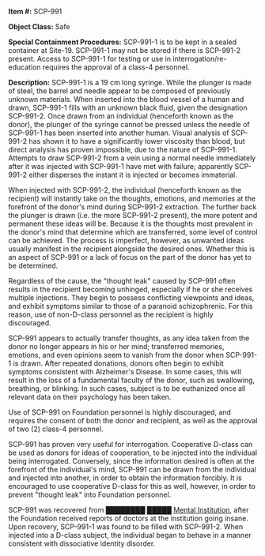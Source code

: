 **Item #:** SCP-991

**Object Class:** Safe

**Special Containment Procedures:** SCP-991-1 is to be kept in a sealed container at Site-19. SCP-991-1 may not be stored if there is SCP-991-2 present. Access to SCP-991-1 for testing or use in interrogation/re-education requires the approval of a class-4 personnel.

**Description:** SCP-991-1 is a 19 cm long syringe. While the plunger is made of steel, the barrel and needle appear to be composed of previously unknown materials. When inserted into the blood vessel of a human and drawn, SCP-991-1 fills with an unknown black fluid, given the designation SCP-991-2. Once drawn from an individual (henceforth known as the donor), the plunger of the syringe cannot be pressed unless the needle of SCP-991-1 has been inserted into another human. Visual analysis of SCP-991-2 has shown it to have a significantly lower viscosity than blood, but direct analysis has proven impossible, due to the nature of SCP-991-1. Attempts to draw SCP-991-2 from a vein using a normal needle immediately after it was injected with SCP-991-1 have met with failure; apparently SCP-991-2 either disperses the instant it is injected or becomes immaterial.

When injected with SCP-991-2, the individual (henceforth known as the recipient) will instantly take on the thoughts, emotions, and memories at the forefront of the donor's mind during SCP-991-2 extraction. The further back the plunger is drawn (i.e. the more SCP-991-2 present), the more potent and permanent these ideas will be. Because it is the thoughts most prevalent in the donor's mind that determine which are transferred, some level of control can be achieved. The process is imperfect, however, as unwanted ideas usually manifest in the recipient alongside the desired ones. Whether this is an aspect of SCP-991 or a lack of focus on the part of the donor has yet to be determined.

Regardless of the cause, the "thought leak" caused by SCP-991 often results in the recipient becoming unhinged, especially if he or she receives multiple injections. They begin to possess conflicting viewpoints and ideas, and exhibit symptoms similar to those of a paranoid schizophrenic. For this reason, use of non-D-class personnel as the recipient is highly discouraged.

SCP-991 appears to actually transfer thoughts, as any idea taken from the donor no longer appears in his or her mind; transferred memories, emotions, and even opinions seem to vanish from the donor when SCP-991-1 is drawn. After repeated donations, donors often begin to exhibit symptoms consistent with Alzheimer's Disease. In some cases, this will result in the loss of a fundamental faculty of the donor, such as swallowing, breathing, or blinking. In such cases, subject is to be euthanized once all relevant data on their psychology has been taken.

Use of SCP-991 on Foundation personnel is highly discouraged, and requires the consent of both the donor and recipient, as well as the approval of two (2) class-4 personnel.

SCP-991 has proven very useful for interrogation. Cooperative D-class can be used as donors for ideas of cooperation, to be injected into the individual being interrogated. Conversely, since the information desired is often at the forefront of the individual's mind, SCP-991 can be drawn from the individual and injected into another, in order to obtain the information forcibly. It is encouraged to use cooperative D-class for this as well, however, in order to prevent "thought leak" into Foundation personnel.

SCP-991 was recovered from ████████ █████ [Mental Institution](http://www.scp-wiki.net/scp-3054), after the Foundation received reports of doctors at the institution going insane. Upon recovery, SCP-991-1 was found to be filled with SCP-991-2. When injected into a D-class subject, the individual began to behave in a manner consistent with dissociative identity disorder.
